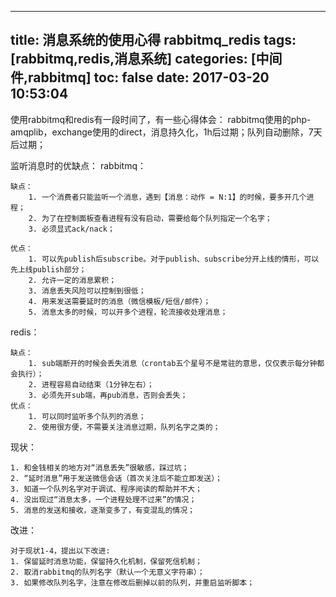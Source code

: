 
---
title: 消息系统的使用心得 rabbitmq_redis
tags: [rabbitmq,redis,消息系统]
categories: [中间件,rabbitmq]
toc: false
date: 2017-03-20 10:53:04
---

使用rabbitmq和redis有一段时间了，有一些心得体会：
rabbitmq使用的php-amqplib，exchange使用的direct，消息持久化，1h后过期；队列自动删除，7天后过期；

监听消息时的优缺点：
rabbitmq：

    缺点：
        1. 一个消费者只能监听一个消息，遇到【消息：动作 = N:1】的时候，要多开几个进程；
        2. 为了在控制面板查看进程有没有启动，需要给每个队列指定一个名字；
        3. 必须显式ack/nack；
        
    优点：
        1. 可以先publish后subscribe。对于publish、subscribe分开上线的情形，可以先上线publish部分；
        2. 允许一定的消息累积；
        3. 消息丢失风险可以控制到很低；
        4. 用来发送需要延时的消息（微信模板/短信/邮件）；
        5. 消息太多的时候，可以开多个进程，轮流接收处理消息；
        
redis：

    缺点：
        1. sub端断开的时候会丢失消息（crontab五个星号不是常驻的意思，仅仅表示每分钟都会执行）；
        2. 进程容易自动结束（1分钟左右）；
        3. 必须先开sub端，再pub消息，否则会丢失；
    优点：
        1. 可以同时监听多个队列的消息；
        2. 使用很方便，不需要关注消息过期，队列名字之类的；
        
现状：

    1. 和金钱相关的地方对“消息丢失”很敏感，踩过坑；
    2. “延时消息”用于发送微信会话（首次关注后不能立即发送）；
    3. 知道一个队列名字对于调试、程序阅读的帮助并不大；
    4. 没出现过“消息太多，一个进程处理不过来”的情况；
    5. 消息的发送和接收，逐渐变多了，有变混乱的情况；
    
改进：

    对于现状1-4，提出以下改进:
    1. 保留延时消息功能，保留持久化机制，保留死信机制；
    2. 取消rabbitmq的队列名字（默认一个无意义字符串）；
    3. 如果修改队列名字，注意在修改后删掉以前的队列，并重启监听脚本；



